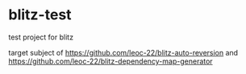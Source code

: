 # blitz-test

test project for blitz

target subject of https://github.com/leoc-22/blitz-auto-reversion and https://github.com/leoc-22/blitz-dependency-map-generator
